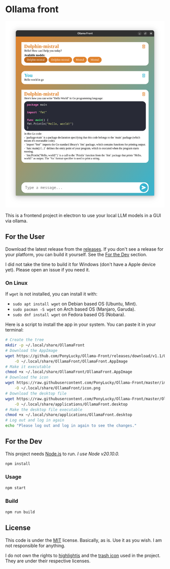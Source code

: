 # Ollama front

![screenshot.png](img/screenshot.png)

This is a frontend project in electron to use your local LLM models in a GUI via ollama.

## For the User

Download the latest release from the [releases](https://github.com/PonyLucky/Ollama-Front/releases).
If you don't see a release for your platform, you can build it yourself. See the [For the Dev](#for-the-dev) section.

I did not take the time to build it for Windows (don't have a Apple device yet). Please open an issue if you need it.

### On Linux

If `wget` is not installed, you can install it with:
- `sudo apt install wget` on Debian based OS (Ubuntu, Mint).
- `sudo pacman -S wget` on Arch based OS (Manjaro, Garuda).
- `sudo dnf install wget` on Fedora based OS (Nobara).

Here is a script to install the app in your system. You can paste it in your terminal:

```bash
# Create the tree
mkdir -p ~/.local/share/OllamaFront
# Download the AppImage
wget https://github.com/PonyLucky/Ollama-Front/releases/download/v1.1/OllamaFront.AppImage \
    -O ~/.local/share/OllamaFront/OllamaFront.AppImage
# Make it executable
chmod +x ~/.local/share/OllamaFront/OllamaFront.AppImage
# Download the icon
wget https://raw.githubusercontent.com/PonyLucky/Ollama-Front/master/img/icon.png \
    -O ~/.local/share/OllamaFront/icon.png
# Download the desktop file
wget https://raw.githubusercontent.com/PonyLucky/Ollama-Front/master/OllamaFront.desktop \
    -O ~/.local/share/applications/OllamaFront.desktop
# Make the desktop file executable
chmod +x ~/.local/share/applications/OllamaFront.desktop
# Log out and log in again
echo "Please log out and log in again to see the changes."
````

## For the Dev

This project needs [Node.js](https://nodejs.org/) to run. *I use Node v20.10.0.*

```bash
npm install
```

### Usage

```bash
npm start
```

### Build

```bash
npm run build
```

## License
This code is under the [MIT](https://choosealicense.com/licenses/mit/) license.
Basically, as is. Use it as you wish. I am not responsible for anything.

I do not own the rights to [highlightjs](https://highlightjs.org/) and the
[trash icon](https://icons8.com/icon/4B0kCMNiLlmW/trash) used in the  project. They are under their respective licenses.
